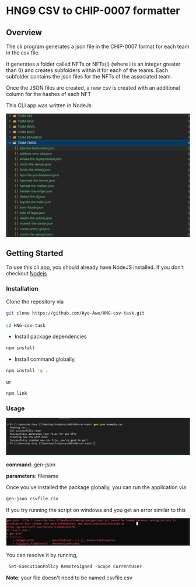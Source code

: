# HNG9 CSV to CHIP-0007 formatter

## Overview

The cli program generates a json file in the CHIP-0007 format for each team in the csv file.

It generates a folder called NFTs or NFTs(i) (where i is an integer greater than 0) and creates subfolders within it for each of the teams. Each subfolder contains the json files for the NFTs of the associated team.

Once the JSON files are created, a new csv is created with an additional column for the hashes of each NFT

This CLI app was written in NodeJs

![example-image](/example.png)

## Getting Started

To use this cli app, you should already have NodeJS installed. If you don't checkout [Nodejs](https://nodejs.org/en/download/)

### Installation

Clone the repository via

```bash
git clone https://github.com/Ayo-Awe/HNG-csv-task.git

cd HNG-csv-task
```

- Install package dependencies

```bash
npm install
```

- Install command globally,

```bash
npm install -g .
```

or

```bash
npm link
```

### Usage

![usage](usage.png)

**command**: gen-json

**parameters**: filename

Once you've installed the package globally, you can run the application via

```bash
gen-json csvfile.csv
```

If you try running the script on windows and you get an error similar to this

![policyError](policyError.png)

You can resolve it by running,

```ps
 Set-ExecutionPolicy RemoteSigned -Scope CurrentUser
```

**Note**: your file doesn't need to be named csvfile.csv
